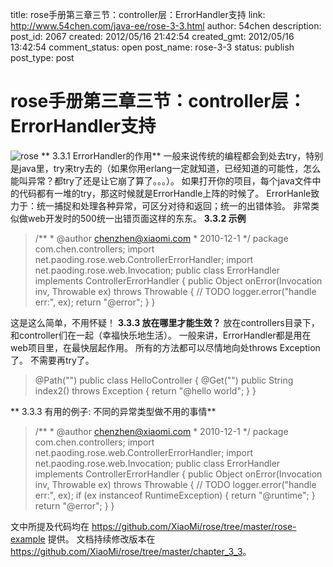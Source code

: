 title: rose手册第三章三节：controller层：ErrorHandler支持
link: http://www.54chen.com/java-ee/rose-3-3.html
author: 54chen
description: 
post_id: 2067
created: 2012/05/16 21:42:54
created_gmt: 2012/05/16 13:42:54
comment_status: open
post_name: rose-3-3
status: publish
post_type: post

# rose手册第三章三节：controller层：ErrorHandler支持

![rose](http://img03.taobaocdn.com/bao/uploaded/i3/T1_9ahXlFfXXbwx8Z8_101515.jpg_210x210.jpg) ** 3.3.1 ErrorHandler的作用** 一般来说传统的编程都会到处去try，特别是java里，try来try去的（如果你用erlang一定就知道，已经知道的可能性，怎么能叫异常？都try了还是让它崩了算了。。。）。 如果打开你的项目，每个java文件中的代码都有一堆的try，那这时候就是ErrorHandle上阵的时候了。 ErrorHanle致力于：统一捕捉和处理各种异常，可区分对待和返回；统一的出错体验。 非常类似做web开发时的500统一出错页面这样的东东。 **3.3.2 示例**

> /** * @author chenzhen@xiaomi.com * 2010-12-1 */ package com.chen.controllers; import net.paoding.rose.web.ControllerErrorHandler; import net.paoding.rose.web.Invocation; public class ErrorHandler implements ControllerErrorHandler { public Object onError(Invocation inv, Throwable ex) throws Throwable { // TODO logger.error("handle err:", ex); return "@error"; } }

这是这么简单，不用怀疑！ **3.3.3 放在哪里才能生效？** 放在controllers目录下，和controller们在一起（幸福快乐地生活）。 一般来讲，ErrorHandler都是用在web项目里，在最快层起作用。 所有的方法都可以尽情地向处throws Exception了。 不需要再try了。 

> @Path("") public class HelloController { @Get("") public String index2() throws Exception { return "@hello world"; } }

** 3.3.3 有用的例子: 不同的异常类型做不用的事情**

> /** * @author chenzhen@xiaomi.com * 2010-12-1 */ package com.chen.controllers; import net.paoding.rose.web.ControllerErrorHandler; import net.paoding.rose.web.Invocation; public class ErrorHandler implements ControllerErrorHandler { public Object onError(Invocation inv, Throwable ex) throws Throwable { // TODO logger.error("handle err:", ex); if (ex instanceof RuntimeException) { return "@runtime"; } return "@error"; } }

文中所提及代码均在 <https://github.com/XiaoMi/rose/tree/master/rose-example> 提供。 文档持续修改版本在 <https://github.com/XiaoMi/rose/tree/master/chapter_3_3>。